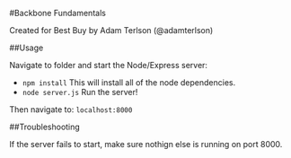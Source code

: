 #Backbone Fundamentals

Created for Best Buy by Adam Terlson (@adamterlson)

##Usage

Navigate to folder and start the Node/Express server:

- `npm install`  This will install all of the node dependencies.
- `node server.js`  Run the server!

Then navigate to: `localhost:8000`

##Troubleshooting

If the server fails to start, make sure nothign else is running on port 8000.
